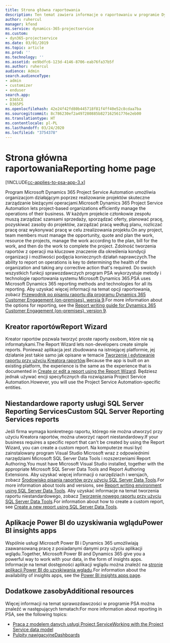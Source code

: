 ```yaml
---
title: Strona główna raportowania
description: Ten temat zawiera informacje o raportowaniu w programie Dynamics 365 Project Service Automation.
author: ruhercul
manager: kfend
ms.service: dynamics-365-projectservice
ms.custom:
- dyn365-projectservice
ms.date: 03/01/2019
ms.topic: article
ms.prod: ''
ms.technology: ''
ms.assetid: ee9bdfc6-123d-4146-8706-eab76fa37b5f
ms.author: ruhercul
audience: Admin
search.audienceType:
- admin
- customizer
- enduser
search.app:
- D365CE
- D365PS
ms.openlocfilehash: 42e24f42fd80b445718f81f4ff40e52c8cdaa7ba
ms.sourcegitcommit: 8c786230ef2a497280885b827162561776e2eb00
ms.translationtype: HT
ms.contentlocale: pl-PL
ms.lasthandoff: 03/24/2020
ms.locfileid: "3754378"
---
```

# <a name="reporting-home-page"></a><span data-ttu-id="1d529-103">Strona główna raportowania</span><span class="sxs-lookup"><span data-stu-id="1d529-103">Reporting home page</span></span>

[!INCLUDE[cc-applies-to-psa-app-3.x](../includes/cc-applies-to-psa-app-3x.md)]

<span data-ttu-id="1d529-104">Program Microsoft Dynamics 365 Project Service Automation umożliwia organizacjom działającym poprzez realizowanie projektów skuteczne zarządzanie bieżącymi operacjami.</span><span class="sxs-lookup"><span data-stu-id="1d529-104">Microsoft Dynamics 365 Project Service Automation lets project-based organizations efficiently manage the operations of their business.</span></span> <span data-ttu-id="1d529-105">W każdym projekcie członkowie zespołu muszą zarządzać szansami sprzedaży, sporządzać oferty, planować pracę, pozyskiwać zasoby do projektów, zarządzać pracą według planu, rozliczać pracę oraz wykonywać pracę w celu zrealizowania projektu.</span><span class="sxs-lookup"><span data-stu-id="1d529-105">On any project, team members must manage the opportunity, quote and plan the work, resource the projects, manage the work according to the plan, bill for the work, and then do the work to complete the project.</span></span> <span data-ttu-id="1d529-106">Zdolność tworzenia raportów z operacji ma kluczowe znaczenie dla określenia kondycji organizacji i możliwości podjęcia koniecznych działań naprawczych.</span><span class="sxs-lookup"><span data-stu-id="1d529-106">The ability to report on operations is key to determining the health of the organization and taking any corrective action that's required.</span></span> <span data-ttu-id="1d529-107">Do swoich wszystkich funkcji sprawozdawczych program PSA wykorzystuje metody i technologie raportowania systemu Microsoft Dynamics 365.</span><span class="sxs-lookup"><span data-stu-id="1d529-107">PSA uses Microsoft Dynamics 365 reporting methods and technologies for all its reporting.</span></span> <span data-ttu-id="1d529-108">Aby uzyskać więcej informacji na temat opcji raportowania, zobacz [Przewodnik po pisaniu raportu dla programu Dynamics 365 Customer Engagement (on-premises), wersja 9](../analytics/reporting-analytics-with-dynamics-365.md).</span><span class="sxs-lookup"><span data-stu-id="1d529-108">For more information about the options for reporting, see the [Report writing guide for Dynamics 365 Customer Engagement (on-premises), version 9](../analytics/reporting-analytics-with-dynamics-365.md).</span></span>

## <a name="report-wizard"></a><span data-ttu-id="1d529-109">Kreator raportów</span><span class="sxs-lookup"><span data-stu-id="1d529-109">Report Wizard</span></span>

<span data-ttu-id="1d529-110">Kreator raportów pozwala tworzyć proste raporty osobom, które nie są informatykami.</span><span class="sxs-lookup"><span data-stu-id="1d529-110">The Report Wizard lets non-developers create simple reports.</span></span> <span data-ttu-id="1d529-111">Ponieważ aplikacja jest zbudowana na istniejącej platformie, jej działanie jest takie samo jak opisane w temacie [Tworzenie i edytowanie raportu przy użyciu Kreatora raportów](../basics/create-edit-copy-report-wizard.md).</span><span class="sxs-lookup"><span data-stu-id="1d529-111">Because the app is built on an existing platform, the experience is the same as the experience that is documented in [Create or edit a report using the Report Wizard](../basics/create-edit-copy-report-wizard.md).</span></span> <span data-ttu-id="1d529-112">Będziesz jednak używać encji specyficznych dla rozwiązania Project Service Automation.</span><span class="sxs-lookup"><span data-stu-id="1d529-112">However, you will use the Project Service Automation-specific entities.</span></span>

## <a name="custom-sql-server-reporting-services-reports"></a><span data-ttu-id="1d529-113">Niestandardowe raporty usługi SQL Server Reporting Services</span><span class="sxs-lookup"><span data-stu-id="1d529-113">Custom SQL Server Reporting Services reports</span></span>

<span data-ttu-id="1d529-114">Jeśli firma wymaga konkretnego raportu, którego nie można utworzyć przy użyciu Kreatora raportów, można utworzyć raport niestandardowy.</span><span class="sxs-lookup"><span data-stu-id="1d529-114">If your business requires a specific report that can't be created by using the Report Wizard, you can create a custom report.</span></span> <span data-ttu-id="1d529-115">Na komputerze musi być zainstalowany program Visual Studio Microsoft wraz z odpowiednimi narzędziami Microsoft SQL Server Data Tools i rozszerzeniami Report Authoring.</span><span class="sxs-lookup"><span data-stu-id="1d529-115">You must have Microsoft Visual Studio installed, together with the appropriate Microsoft SQL Server Data Tools and Report Authoring Extensions.</span></span> <span data-ttu-id="1d529-116">Aby uzyskać więcej informacji o narzędziach i wersjach, zobacz [Środowisko pisania raportów przy użyciu SQL Server Data Tools](../analytics/report-writing-environment-using-sql-server-data-tools.md).</span><span class="sxs-lookup"><span data-stu-id="1d529-116">For more information about tools and versions, see [Report writing environment using SQL Server Data Tools](../analytics/report-writing-environment-using-sql-server-data-tools.md).</span></span> <span data-ttu-id="1d529-117">Aby uzyskać informacje na temat tworzenia raportu niestandardowego, zobacz [Tworzenie nowego raportu przy użyciu SQL Server Data Tools](../analytics/create-a-new-report-using-sql-server-data-tools.md).</span><span class="sxs-lookup"><span data-stu-id="1d529-117">For information about how to create a custom report, see [Create a new report using SQL Server Data Tools](../analytics/create-a-new-report-using-sql-server-data-tools.md).</span></span>

## <a name="power-bi-insights-apps"></a><span data-ttu-id="1d529-118">Aplikacje Power BI do uzyskiwania wglądu</span><span class="sxs-lookup"><span data-stu-id="1d529-118">Power BI insights apps</span></span>

<span data-ttu-id="1d529-119">Wspólnie usługi Microsoft Power BI i Dynamics 365 umożliwiają zaawansowaną pracę z posiadanymi danymi przy użyciu aplikacji wglądu.</span><span class="sxs-lookup"><span data-stu-id="1d529-119">Together, Microsoft Power BI and Dynamics 365 give you a powerful way to work with your data, in the form of insights apps.</span></span> <span data-ttu-id="1d529-120">Informacje na temat dostępności aplikacji wglądu można znaleźć na [stronie aplikacji Power BI do uzyskiwania wglądu](https://powerbi.microsoft.com/power-bi-insights-apps/).</span><span class="sxs-lookup"><span data-stu-id="1d529-120">For information about the availability of insights apps, see the [Power BI insights apps page](https://powerbi.microsoft.com/power-bi-insights-apps/).</span></span>


## <a name="additional-resources"></a><span data-ttu-id="1d529-121">Dodatkowe zasoby</span><span class="sxs-lookup"><span data-stu-id="1d529-121">Additional resources</span></span>
<span data-ttu-id="1d529-122">Więcej informacji na temat sprawozdawczości w programie PSA można znaleźć w następujących tematach:</span><span class="sxs-lookup"><span data-stu-id="1d529-122">For more information about reporting in PSA, see the following topics:</span></span>

- [<span data-ttu-id="1d529-123">Praca z modelem danych usługi Project Service</span><span class="sxs-lookup"><span data-stu-id="1d529-123">Working with the Project Service data model</span></span>](reports-working-project-service-data-model.md)
- [<span data-ttu-id="1d529-124">Pulpity nawigacyjne</span><span class="sxs-lookup"><span data-stu-id="1d529-124">Dashboards</span></span>](reports-dashboards.md)

